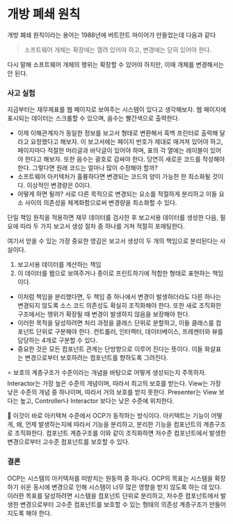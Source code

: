 # 개방 폐쇄 원칙



개방 폐쇄 원칙이라는 용어는 1988년에 버트란트 마이어가 만들었는데 다음과 같다



> 소프트웨어 개체는 확장에는 열려 있어야 하고, 변경에는 닫혀 있어야 한다.



다시 말해 소프트웨어 개체의 행위는 확장할 수 있어야 하지만, 이때 개체를 변경해서는 안 된다.



### 사고 실험

지금부터는 재무제표를 웹 페이지로 보여주는 시스템이 있다고 생각해보자. 웹 페이지에 표시되는 데이터는 스크롤할 수 있으며, 음수는 빨간색으로 출력한다.



- 이제 이해관계자가 동일한 정보를 보고서 형태로 변환해서 흑백 프린터로 출력해 달라고 요청했다고 해보자. 이 보고서에는 페이지 번호가 제대로 매겨져 있어야 하고, 페이지마다 적절한 머리글과 바닥글이 있어야 하며, 표의 각 열에는 레이블이 있어야 한다고 해보자. 또한 음수는 괄호로 감싸야 한다. 당연히 새로운 코드를 작성해야 한다. 그렇다면 원래 코드는 얼마나 많이 수정해야 할까?
- 소프트웨어 아키텍처가 훌륭하다면 변경되는 코드의 양이 가능한 한 최소화될 것이다. 이상적인 변경량은 0이다.
- 어떻게 하면 될까? 서로 다른 목적으로 변경되는 요소를 적절하게 분리하고 이들 요소 사이의 의존성을 체계화함으로써 변경량을 최소화할 수 있다.



단일 책임 원칙을 적용하면 재무 데이터를 검사한 후 보고서용 데이터를 생성한 다음, 필요에 따라 두 가지 보고서 생성 절차 중 하나를 거쳐 적절히 포매팅한다.

여기서 얻을 수 있는 가장 중요한 영감은 보고서 생성이 두 개의 책임으로 분리된다는 사실이다.

1.  보고서용 데이터를 계산하는 책임
2. 이 데이터를 웹으로 보여주거나 종이로 프린트하기에 적합한 형태로 표현하는 책임이다.



- 이처럼 책임을 분리했다면, 두 책임 중 하나에서 변경이 발생하더라도 다른 하나는 변경되지 않도록 소스 코드 의존성도 확실히 조직화해야 한다. 또한 새로 조직화한 구조에서는 행위가 확장될 때 변경이 발생하지 않음을 보장해야 한다.
- 이러한 목적을 달성하려면 처리 과정을 클래스 단위로 분할하고, 이들 클래스를 컴포넌트 단위로 구분해야 한다. 컨트롤러, 인터렉터, 데이터베이스, 프레젠터와 뷰를 담당하는 4개로 구분할 수 있다.
- 중요한 것은 모든 컴포넌트 관계는 단방향으로 이루어 진다는 뜻이다. 이들 화살표는 변경으로부터 보호하려는 컴포넌트를 향하도록 그려진다.



⭐ 보호의 계층구조가 수준이라는 개념을 바탕으로 어떻게 생성되는지 주목하자. Interactor는 가장 높은 수준의 개념이며, 따라서 최고의 보호를 받는다. View는 가장 낮은 수준의 개념 중 하나이며, 따라서 거의 보호를 받지 못한다. Presenter는 View 보다는 높고, Controller나 Interactor 보다는 낮은 수준에 위치한다.



🚩 이것이 바로 아키텍쳐 수준에서 OCP가 동작하는 방식이다. 아키텍트는 기능이 어떻게, 왜, 언제 발생하는지에 따라서 기능을 분리하고, 분리한 기능을 컴포넌트의 계층구조로 조직화한다. 컴포넌트 계층구조를 이와 같이 조직화하면 저수준 컴포넌트에서 발생한 변경으로부터 고수준 컴포넌트를 보호할 수 있다.



### 결론

OCP는 시스템의 아키텍처를 떠받치는 원동력 중 하나다. OCP의 목표는 시스템을 확장하기 쉬운 동시에 변경으로 인해 시스템이 너무 많은 영향을 받지 않도록 하는 데 있다. 이러한 목표를 달성하려면 시스템을 컴포넌트 단위로 분리하고, 저수준 컴포넌트에서 발생한 변경으로부터 고수준 컴포넌트를 보호할 수 있는 형태의 의존성 계층구조가 만들어지도록 해야 한다. 